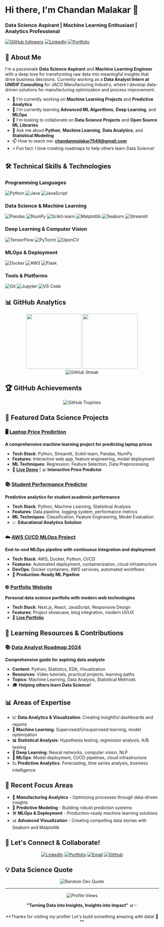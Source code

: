 # Hi there, I'm Chandan Malakar 👋
### Data Science Aspirant | Machine Learning Enthusiast | Analytics Professional

[![GitHub followers](https://img.shields.io/github/followers/askchandan?label=Follow&style=social)](https://github.com/askchandan)
[![LinkedIn](https://img.shields.io/badge/-LinkedIn-blue?style=flat-square&logo=Linkedin&logoColor=white&link=https://linkedin.com/in/your-linkedin)](https://linkedin.com/in/your-linkedin)
[![Portfolio](https://img.shields.io/badge/-Portfolio-orange?style=flat-square&logo=firefox&logoColor=white)](https://chandanmalakar.live)

## 🚀 About Me

I'm a passionate **Data Science Aspirant** and **Machine Learning Engineer** with a deep love for transforming raw data into meaningful insights that drive business decisions. Currently working as a **Data Analyst Intern at UNIDIF Consulting** for JACO Manufacturing Industry, where I develop data-driven solutions for manufacturing optimization and process improvement.

- 🔭 I'm currently working on **Machine Learning Projects** and **Predictive Analytics**
- 🌱 I'm currently learning **Advanced ML Algorithms**, **Deep Learning**, and **MLOps**
- 👯 I'm looking to collaborate on **Data Science Projects** and **Open Source ML Libraries**
- 💬 Ask me about **Python**, **Machine Learning**, **Data Analytics**, and **Statistical Modeling**
- 📫 How to reach me: **chandanmalakar7549@gmail.com**
- ⚡ Fun fact: I love creating roadmaps to help others learn Data Science!

## 🛠️ Technical Skills & Technologies

### Programming Languages
![Python](https://img.shields.io/badge/-Python-3776AB?style=flat-square&logo=Python&logoColor=white)
![Java](https://img.shields.io/badge/-Java-007396?style=flat-square&logo=java&logoColor=white)
![JavaScript](https://img.shields.io/badge/-JavaScript-F7DF1E?style=flat-square&logo=javascript&logoColor=black)

### Data Science & Machine Learning
![Pandas](https://img.shields.io/badge/-Pandas-150458?style=flat-square&logo=pandas&logoColor=white)
![NumPy](https://img.shields.io/badge/-NumPy-013243?style=flat-square&logo=numpy&logoColor=white)
![Scikit-learn](https://img.shields.io/badge/-Scikit--learn-F7931E?style=flat-square&logo=scikit-learn&logoColor=white)
![Matplotlib](https://img.shields.io/badge/-Matplotlib-11557C?style=flat-square&logo=plotly&logoColor=white)
![Seaborn](https://img.shields.io/badge/-Seaborn-3776AB?style=flat-square&logo=python&logoColor=white)
![Streamlit](https://img.shields.io/badge/-Streamlit-FF4B4B?style=flat-square&logo=streamlit&logoColor=white)

### Deep Learning & Computer Vision
![TensorFlow](https://img.shields.io/badge/-TensorFlow-FF6F00?style=flat-square&logo=tensorflow&logoColor=white)
![PyTorch](https://img.shields.io/badge/-PyTorch-EE4C2C?style=flat-square&logo=pytorch&logoColor=white)
![OpenCV](https://img.shields.io/badge/-OpenCV-5C3EE8?style=flat-square&logo=opencv&logoColor=white)

### MLOps & Deployment
![Docker](https://img.shields.io/badge/-Docker-2496ED?style=flat-square&logo=docker&logoColor=white)
![AWS](https://img.shields.io/badge/-AWS-232F3E?style=flat-square&logo=Amazon-AWS&logoColor=white)
![Flask](https://img.shields.io/badge/-Flask-000000?style=flat-square&logo=flask&logoColor=white)

### Tools & Platforms
![Git](https://img.shields.io/badge/-Git-F05032?style=flat-square&logo=git&logoColor=white)
![Jupyter](https://img.shields.io/badge/-Jupyter-F37626?style=flat-square&logo=jupyter&logoColor=white)
![VS Code](https://img.shields.io/badge/-VS%20Code-007ACC?style=flat-square&logo=visual-studio-code&logoColor=white)

## 📊 GitHub Analytics

<div align="center">
  <img height="180em" src="https://github-readme-stats.vercel.app/api?username=askchandan&show_icons=true&theme=tokyonight&include_all_commits=true&count_private=true"/>
  <img height="180em" src="https://github-readme-stats.vercel.app/api/top-langs/?username=askchandan&layout=compact&langs_count=8&theme=tokyonight"/>
</div>

<div align="center">
  <img src="https://github-readme-streak-stats.herokuapp.com/?user=askchandan&theme=tokyonight" alt="GitHub Streak" />
</div>

## 🏆 GitHub Achievements

<div align="center">
  <img src="https://github-profile-trophy.vercel.app/?username=askchandan&theme=tokyonight&no-frame=false&no-bg=false&margin-w=4" alt="GitHub Trophies" />
</div>

## 🎯 Featured Data Science Projects

### 🖥️ [Laptop Price Prediction](https://github.com/askchandan/Laptop-Price-Prediction)
**A comprehensive machine learning project for predicting laptop prices**
- **Tech Stack**: Python, Streamlit, Scikit-learn, Pandas, NumPy
- **Features**: Interactive web app, feature engineering, model deployment
- **ML Techniques**: Regression, Feature Selection, Data Preprocessing
- 🌟 **[Live Demo](link-to-streamlit-app)** | 📊 **Interactive Price Predictor**

### 📚 [Student Performance Predictor](https://github.com/askchandan/Student_Performance_Predictor)
**Predictive analytics for student academic performance**
- **Tech Stack**: Python, Machine Learning, Statistical Analysis
- **Features**: Data pipeline, logging system, performance metrics
- **ML Techniques**: Classification, Feature Engineering, Model Evaluation
- 📈 **Educational Analytics Solution**

### ☁️ [AWS CI/CD MLOps Project](https://github.com/askchandan/AWS_CI_CD_Project)
**End-to-end MLOps pipeline with continuous integration and deployment**
- **Tech Stack**: AWS, Docker, Python, CI/CD
- **Features**: Automated deployment, containerization, cloud infrastructure
- **DevOps**: Docker containers, AWS services, automated workflows
- 🚀 **Production-Ready ML Pipeline**

### 🌐 [Portfolio Website](https://github.com/askchandan/chandanmalakar.live)
**Personal data science portfolio with modern web technologies**
- **Tech Stack**: Next.js, React, JavaScript, Responsive Design
- **Features**: Project showcase, blog integration, modern UI/UX
- 💼 **[Live Portfolio](https://chandanmalakar.live)**

## 📖 Learning Resources & Contributions

### 📚 [Data Analyst Roadmap 2024](https://github.com/askchandan/Roadmap-To-Become-Data-Analyst-2024)
**Comprehensive guide for aspiring data analysts**
- **Content**: Python, Statistics, EDA, Visualization
- **Resources**: Video tutorials, practical projects, learning paths
- **Topics**: Machine Learning, Data Analysis, Statistical Methods
- 🎓 **Helping others learn Data Science!**

## 📊 Areas of Expertise

- **📈 Data Analytics & Visualization**: Creating insightful dashboards and reports
- **🤖 Machine Learning**: Supervised/Unsupervised learning, model optimization
- **📊 Statistical Analysis**: Hypothesis testing, regression analysis, A/B testing
- **🧠 Deep Learning**: Neural networks, computer vision, NLP
- **🔧 MLOps**: Model deployment, CI/CD pipelines, cloud infrastructure
- **📉 Predictive Analytics**: Forecasting, time series analysis, business intelligence

## 📝 Recent Focus Areas

- 🔬 **Manufacturing Analytics** - Optimizing processes through data-driven insights
- 🎯 **Predictive Modeling** - Building robust prediction systems
- 🛠️ **MLOps & Deployment** - Production-ready machine learning solutions
- 📊 **Advanced Visualization** - Creating compelling data stories with Seaborn and Matplotlib

## 🤝 Let's Connect & Collaborate!

<div align="center">
  
[![LinkedIn](https://img.shields.io/badge/LinkedIn-0077B5?style=for-the-badge&logo=linkedin&logoColor=white)](https://linkedin.com/in/your-linkedin)
[![Portfolio](https://img.shields.io/badge/Portfolio-FF5722?style=for-the-badge&logo=todoist&logoColor=white)](https://chandanmalakar.live)
[![Email](https://img.shields.io/badge/Email-D14836?style=for-the-badge&logo=gmail&logoColor=white)](mailto:your-email@example.com)
[![GitHub](https://img.shields.io/badge/GitHub-100000?style=for-the-badge&logo=github&logoColor=white)](https://github.com/askchandan)

</div>

## 💡 Data Science Quote

<div align="center">
  <img src="https://quotes-github-readme.vercel.app/api?type=horizontal&theme=tokyonight" alt="Random Dev Quote" />
</div>

---

<div align="center">
  <img src="https://komarev.com/ghpvc/?username=askchandan&style=flat-square&color=blue" alt="Profile Views" />
  
  **"Turning Data into Insights, Insights into Impact"** 📊✨
</div>

<div align="center">
**Thanks for visiting my profile! Let's build something amazing with data! 🚀**
</div>
